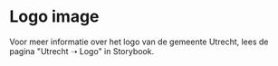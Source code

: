 <!-- @license CC0-1.0 -->

# Logo image

Voor meer informatie over het logo van de gemeente Utrecht, lees de pagina "Utrecht ➝ Logo" in Storybook.
